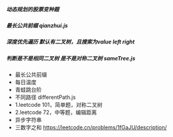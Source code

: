 ##### 动态规划的股票变种题

##### 最长公共前缀 qianzhui.js

##### 深度优先遍历 默认有二叉树，且搜索为value left right

##### 判断是不是相同二叉树 是不是对称二叉树 sameTree.js

- 最长公共前缀
- 每日温度
- 青蛙跳台阶
- 不同路径  differentPath.js
- 1.leetcode 101，简单题，对称二叉树
- 2.leetcode 72，中等题，编辑距离
- 异步字符串
- 三数字之和 https://leetcode.cn/problems/1fGaJU/description/